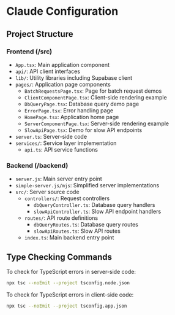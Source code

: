 # Claude Configuration

## Project Structure

### Frontend (/src)
- `App.tsx`: Main application component
- `api/`: API client interfaces
- `lib/`: Utility libraries including Supabase client
- `pages/`: Application page components
  - `BatchRequestsPage.tsx`: Page for batch request demos
  - `ClientComponentPage.tsx`: Client-side rendering example
  - `DbQueryPage.tsx`: Database query demo page
  - `ErrorPage.tsx`: Error handling page
  - `HomePage.tsx`: Application home page
  - `ServerComponentPage.tsx`: Server-side rendering example
  - `SlowApiPage.tsx`: Demo for slow API endpoints
- `server.ts`: Server-side code
- `services/`: Service layer implementation
  - `api.ts`: API service functions

### Backend (/backend)
- `server.js`: Main server entry point
- `simple-server.js/mjs`: Simplified server implementations
- `src/`: Server source code
  - `controllers/`: Request controllers
    - `dbQueryController.ts`: Database query handlers
    - `slowApiController.ts`: Slow API endpoint handlers
  - `routes/`: API route definitions
    - `dbQueryRoutes.ts`: Database query routes
    - `slowApiRoutes.ts`: Slow API routes
  - `index.ts`: Main backend entry point

## Type Checking Commands

To check for TypeScript errors in server-side code:
```bash
npx tsc --noEmit --project tsconfig.node.json
```

To check for TypeScript errors in client-side code:
```bash
npx tsc --noEmit --project tsconfig.app.json
```